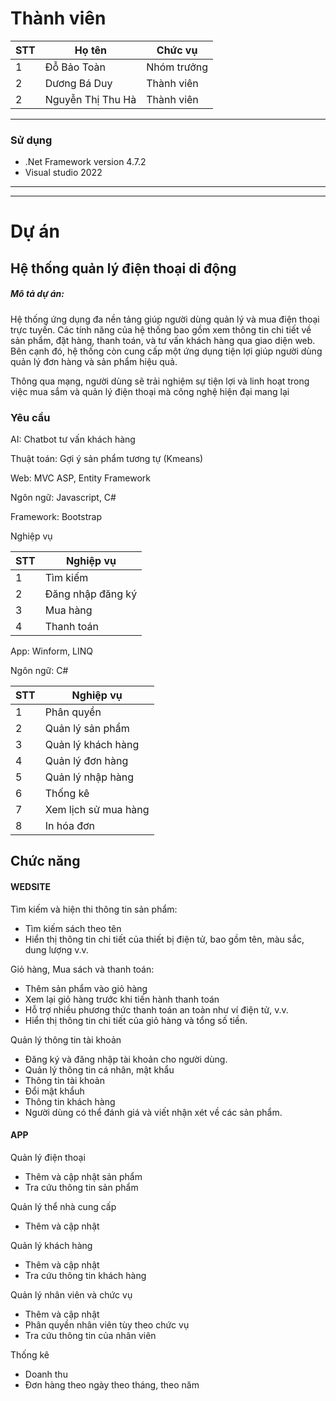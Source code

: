 # Thành viên

| STT | Họ tên | Chức vụ  |
|----------------|--------------------|--------------------|
|  1  |  Đỗ Bảo Toàn  |   Nhóm trưởng  |
|  2  |  Dương Bá Duy |   Thành viên   |
|  2  |  Nguyễn Thị Thu Hà |   Thành viên   |
-----------------------------------------------
### Sử dụng 
 - .Net Framework version 4.7.2
 - Visual studio 2022
-----------------------------------------------

-----------------------------------------------
# Dự án

## Hệ thống quản lý điện thoại di động

<h5>Mô tả dự án: </h5>
<p>Hệ thống ứng dụng đa nền tảng giúp người dùng quản lý và mua điện thoại trực tuyến. Các tính năng của hệ thống bao gồm xem thông tin chi tiết về sản phẩm, đặt hàng, thanh toán, và tư vấn khách hàng qua giao diện web. Bên cạnh đó, hệ thống còn cung cấp một ứng dụng tiện lợi giúp người dùng quản lý đơn hàng và sản phẩm hiệu quả.</p>

<p>Thông qua mạng, người dùng sẽ trải nghiệm sự tiện lợi và linh hoạt trong việc mua sắm và quản lý điện thoại mà công nghệ hiện đại mang lại </p>

### Yêu cầu 
<p>AI: Chatbot tư vấn khách hàng  </p>
<p>Thuật toán: Gợi ý sản phẩm tương tự (Kmeans)</p>

<p>Web: MVC ASP, Entity Framework</p>
<p>Ngôn ngữ: Javascript, C# </p>
<p>Framework: Bootstrap</p>

<p>Nghiệp vụ</p>

| STT | Nghiệp vụ |
|----------------|--------------------|
|  1  |  Tìm kiếm
|  2  |  Đăng nhập đăng ký 
|  3  |  Mua hàng 
|  4  |  Thanh toán


<p>App: Winform, LINQ</p>
<p>Ngôn ngữ: C# </p>

| STT | Nghiệp vụ |
|----------------|--------------------|
|  1 |  Phân quyền
|  2 |  Quản lý sản phẩm
|  3 |  Quản lý khách hàng
|  4 |  Quản lý đơn hàng
|  5 |  Quản lý nhập hàng
|  6 |  Thống kê
|  7 |  Xem lịch sử mua hàng
|  8 |  In hóa đơn


## Chức năng
#### WEDSITE
<p>Tìm kiếm và hiện thi thông tin sản phẩm:</p>
<ul>
  <li>Tìm kiếm sách theo tên</li>
  <li>Hiển thị thông tin chi tiết của thiết bị điện tử, bao gồm tên, màu sắc, dung lượng v.v.</li>
</ul>
<p>
  Giỏ hàng, Mua sách và thanh toán:
</p>
<ul>
  <li>Thêm sản phẩm vào giỏ hàng </li>
  <li>Xem lại giỏ hàng trước khi tiến hành thanh toán</li>
   <li>Hỗ trợ nhiều phương thức thanh toán an toàn như ví điện tử, v.v.</li>
	<li>Hiển thị thông tin chi tiết của giỏ hàng và tổng số tiền.</li>
</ul>
<p>
 Quản lý thông tin tài khoản 
</p>
<ul>
<li>
    Đăng ký và đăng nhập tài khoản cho người dùng.
  </li>
  <li>Quản lý thông tin cá nhân, mật khẩu</li>
<li>Thông tin tài khoản</li>
 <li>Đổi mật khẩuh</li>
<li>Thông tin khách hàng</li>
<li>Người dùng có thể đánh giá và viết nhận xét về các sản phẩm.</li>
</ul>

#### APP

<p>
Quản lý điện thoại
</p>
<ul>
<li>Thêm và cập nhật sản phẩm</li>
<li>Tra cứu thông tin sản phẩm</li>
</ul>
<p>
Quản lý thể nhà cung cấp
</p>
<ul>
<li>Thêm và cập nhật </li>
</ul>
<p>
Quản lý khách hàng
</p>
<ul>
<li>Thêm và cập nhật </li>
<li>Tra cứu thông tin khách hàng</li>
</ul>
Quản lý nhân viên và chức vụ
</p>
<ul>
<li>Thêm và cập nhật </li>
<li> Phân quyền nhân viên tùy theo chức vụ</li>
<li> Tra cứu thông tin của nhân viên </li></li>
</ul>
<p>
Thống kê</p>
<ul>
<li>Doanh thu </li>
<li> Đơn hàng theo ngày theo tháng, theo năm</li></li>
</ul>
